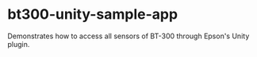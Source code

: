 # bt300-unity-sample-app
Demonstrates how to access all sensors of BT-300 through Epson's Unity plugin.
